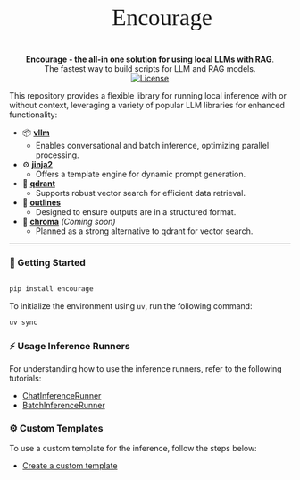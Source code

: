 <p align="center" alt="logo" style="font-size:42px; font-family:bold;">
  🌱 Encourage
</p>

<p align="center">
    <b>Encourage - the all-in one solution for using local LLMs with RAG</b>. <br />
    The fastest way to build scripts for LLM and RAG models. <br />
    <a href="https://github.com/chroma-core/chroma/blob/master/LICENSE" target="_blank">
      <img src="https://img.shields.io/static/v1?label=license&message=Apache 2.0&color=white" alt="License">
    </a>

</p>

This repository provides a flexible library for running local inference with or without context, leveraging a variety of popular LLM libraries for enhanced functionality:

- 📦 **[vllm](https://github.com/vllm-project/vllm)**
  - Enables conversational and batch inference, optimizing parallel processing.
- ⚙️ **[jinja2](https://github.com/pallets/jinja)**
  - Offers a template engine for dynamic prompt generation.
- 🧭 **[qdrant](https://github.com/qdrant/qdrant)**
  - Supports robust vector search for efficient data retrieval.
- 📝 **[outlines](https://github.com/dottxt-ai/outlines)**
  - Designed to ensure outputs are in a structured format.
- 🔄 **[chroma](https://github.com/chroma-core/chroma)** *(Coming soon)*
  - Planned as a strong alternative to qdrant for vector search.

---

### 🚀 Getting Started

```python

pip install encourage
```

To initialize the environment using `uv`, run the following command:

```bash
uv sync
```

### ⚡ Usage Inference Runners

For understanding how to use the inference runners, refer to the following tutorials:

- [ChatInferenceRunner](./docs/conversation.md)
- [BatchInferenceRunner](./docs/batch_inference.md)

### ⚙️ Custom Templates

To use a custom template for the inference, follow the steps below:

- [Create a custom template](./docs/templates.md)
